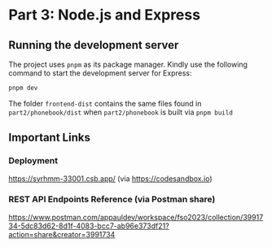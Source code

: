 # Part 3: Node.js and Express
## Running the development server
The project uses `pnpm` as its package manager. Kindly use the following command to start the development server for Express:
```bash
pnpm dev
```
The folder `frontend-dist` contains the same files found in `part2/phonebook/dist` when `part2/phonebook` is built via `pnpm build`
## Important Links
###  Deployment
https://syrhmm-33001.csb.app/ (via https://codesandbox.io)
### REST API Endpoints Reference (via Postman share)
https://www.postman.com/appauldev/workspace/fso2023/collection/3991734-5dc83d62-8d1f-4083-bcc7-ab96e373df21?action=share&creator=3991734
